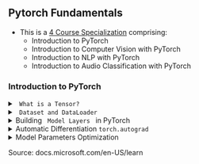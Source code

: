 ## Pytorch Fundamentals

- This is a [4 Course Specialization](https://docs.microsoft.com/en-us/learn/paths/pytorch-fundamentals/?source=learn) comprising: <br>
    - Introduction to PyTorch
    - Introduction to Computer Vision with PyTorch
    - Introduction to NLP with PyTorch
    - Introduction to Audio Classification with PyTorch


### Introduction to PyTorch

<details><summary><code> What is a Tensor?</code></summary>


- Tensors are **like** numerical arrays that encode the input, output and weights/parameters of a model in the form of arrays and matrices.
- Typical 1D and 2D arrays:

![image](https://user-images.githubusercontent.com/24909551/157380975-0402a8ec-7f49-49a3-aef8-5fadc19d4c9c.png)

- How to imagine a 3D array:

![image](https://user-images.githubusercontent.com/24909551/157381034-056897c1-acea-459b-b43a-1b56d55b2434.png)

- Tensors work better on GPUs. They are optimized for **automatic differentiation**
- Tensors and numpy often have the same memory address. For example, review the code below <br>

```python
import numpy as np
import torch

data = [[1,2],[3,4]]
np_array = np.array(data)
tensor_array = torch.from_numpy(np_array)

# doing multiplication opearation on `np_array`
np.multiply(np_array,2,out=np_array)

print(f"Numpy array:{np_array}")
print(f"Tensor array:{tensor_array}")
```

```python
Numpy array:[[2 4]
 [6 8]]
Tensor array:tensor([[2, 4],
        [6, 8]])
```

**How to initialize a tensor?**: <br>

```python    
# directly from a python datastructure element
data = [[1,2],[3,4]]
x_tensor_from_data = torch.tensor(data)

# from numpy_array
np_array = np.array(data)
x_tensor_from_numpy = torch.from_numpy(np_array)

# from other tensors
x_new_tensor = torch.rand_like(x_tensor_from_data, dtype=torch.float) # dtype overrides the dtype of z_tensor_from_data
    
# random or new tensor of given shape
shape = (2,3,) # or just (2,3)
x_new_tensor_2 = torch.ones(shape)
```
    
**What are the `attributes` of a tensor?**:<br>

```python
print(f"{x_new_tensor_2.shape}")
print(f"{x_new_tensor_2.dtype}")
print(f"{x_new_tensor_2.device}") # whether stored in CPU or GPU
```

**When to use CPU and and when to use GPU while `operating` tensors?**: <br>

- Some common tensor operations include: Any arithmetic operation, linear algebra, matrix manipulation (transposing, indexing, slicing)
- Typical GPUs have 1000s of cores. GPUs can handle parallel processing.

![image](https://user-images.githubusercontent.com/24909551/159158293-6faec4f4-e959-4fa6-a5cf-114ddb83810b.png)
    
- Typical CPUs have 4 cores. Modern CPUs can have upto 16 cores. Cores are units that do the actual computation. Each core processes tasks in **sequential** order

![image](https://user-images.githubusercontent.com/24909551/159158302-d75e6fea-eaaa-4c01-a930-0b41a5cfde7c.png)

- Caveat: Copying large tensors across devices can be expensive w.r.t `time` and `memory`

- `PyTorch` uses Nvidia `CUDA` library in the backend to operate on GPU cards

```python
if torch.cuda._is_available():
    gpu_tensor = original_tensor.to('cuda') 
```

**What are the common tensor operations?**: <br>
- `Joining` or `ConCATenate`
```python
new_tensor = torch.cat([tensor, tensor],dim=1) # join along column if dim=1
```    
- `Matrix Multiplication`   
```python
# you would have to do the transpose
y1 = tensor @ tensor.T
y2 = tensor.matmul(tensor.T)
y3 = torch.rand_like(tensor)
torch.matmul(tensor, tensor.T, out=y3)
assert y1 = y2 = y3
```

- `Element-wise Multiplication`    
```python
z1 = tensor * tensor
z2 = tensor.mul(tensor)
z3 = torch.rand_like(tensor)
torch.mul(tensor, tensor, out=z3)
```  

- `Single element tensor` into python numerical value    
```python
sum_of_values = tensor.sum()
sum_of_values_python_variable = sum_of_values.item()
print(sum_of_values.dtype, type(sum_of_values_python_variable))
# >> torch.int64, <class 'int'>
```

- `In-place Operations`    
```python
# add in_place
tensor.add_(5)

# transpose  in place
tensor.t_()
```   
</details>



<details><summary><code> Dataset and DataLoader </code></summary>
   

Two data `primitives` to handle data efficiently: <br>
- `torch.utils.data.Dataset`
- `torch.utils.data.DataLoader` 

What does `Dataset` do?
- `Dataset`: Stores data samples and their corresponding labels
- `DataLoader`: Wraps an iterable around Dataset to enable easy access to the samples. `DataLoader` can also be used along with `torch.multiprocessing`
- `torchvision.datasets` and `torchtext.datasets` are both subclasses of `torch.utils.data.Dataset` (they have __getitem__ and __len__ methods implemented) and also they can be passed to a `torch.utils.data.DataLoader`

**Arguments of a pre-loaded dataset like `FashionMNIST`**:<br>

```python
import torch
from torch.utils.data import Dataset
from torchvision import datasets
from torchvision.transforms import ToTensor, Lambda

import matplotlib.pyplot as plt

# turn the integer y values into a `one_hot_encoded` vector 
# 1. create a zero tensor of size 10 torch.zeros(10, dtype=torch.float)
# 2. `scatter_` assigns a value =1
the_target_lambda_function = Lambda(lambda y: torch.zeros(10,
                                    dtype=dtype=troch.float).scatter_(dim=0,
                                                    index=torch.tensor(y), value=1))

# ToTensor() --> normalizes the features before feeding to model

training_data = datasets.FashionMNIST(
    root="data", # the path where the train/test data is stored
    train=True, # False if it is a test dataset 
    download=True, # downloads the data from Web if not available at root
    transform=ToTensor(), # transform the features; converts PIL image or numpy array into a FloatTensor and scaled the image's pixel intensity to the range [0,1]
    target_transform=the_target_lambda_function
)

test_data = datasets.FashionMNIST(
    root="data",
    train=False,
    download=True,
    transform=ToTensor(),
    target_transform=torch.nn.functional.one_hot(y, num_classes=10) # alternate way
)
```    

**How should the data be preprocessed before training in DL?**: <br>
- Pass samples of data in `minibatches`
- reshuffle the data at every epoch to overfitting
- leverage Python's `multiprocessing` to speed up data retrieval
- `torch.utils.data.DataLoader` abstracts all the above steps

```python
train_dataloader = DataLoader(training_data, 
                              batch_size=64, 
                              shuffle=True)

test_dataloader = DataLoader(test_data, 
                             batch_size=64,
                             shuffle=True)
```

**How to iterate through DataLoader?**: <br>

```python
train_features, train_labels = next(iter(train_dataloader))
feature_data = img  = train_features[0].squeeze()
label = train_labels[0]
plt.imshow(img, cmap="gray")
```   
**What does normalization do?**: <br>
- Changes the range of the data
- When one pixel value is 15 and another pixel is 190, the higher pixel value will deviate the learning 

**Why do we do normalization of data before training a DL**:
- Prediction accuracy is better for normalized data
- Model can learn faster if data is normalized

</details>

    
<details><summary>Building <code> Model Layers </code> in PyTorch</summary>
    
**Components of a Neural Network**:

- Typical Neural Network: <br>

![image](https://user-images.githubusercontent.com/24909551/160055546-f6150c41-acb0-44a4-942e-0d20c86e8972.png)

- Activation Function, Weight and Bias

![image](https://user-images.githubusercontent.com/24909551/160055714-0bfb081d-6c1b-4733-a226-d7db71e74fec.png)

- Linear weighted sum of inputs: x = &sum;(`weights` * `inputs`) + `bias`    
- f(x) = activation_func(x)

- Activation Functions add non-linearity to the model    
- Different Activation Functions: <br>
    - **Sigmoid**: <sup>1</sup>/<sub>(1 + exp(-x))</sub>
    - **Softmax**: <sup>exp(x)</sup> / <sub>(sum(exp(x)))</sub>
    - **ReLU**: max(0,x)
    - **Tanh**: <sup>(exp(x) - exp(-x))</sup>/<sub>(exp(x) + exp(-x))</sub>

**Building a neural network in PyTorch** 
- `torch.nn` class provides all the building block needed to build a NN
- Every module/layer in PyTorch subclases the `torch.nn.Module`
- A NN is a composite module consisting of other modules (layers)
    
```python 
import os
import torch
from torch import nn
from torch.utils.data import DataLoader
from torchvision import datasets, transforms

device = 'cuda' if torch.cuda.is_available() else 'cpu'
print(f'Using {device} device')
```
    
- Initialize all layers in `__init__` module
- Build a 3-layer NN with 
    - flattened `28*28` image as input,
    - 2 hidden layers will have 512 neurons each and
    - the third layer will have 10 neurons each corresponding to the number of classes
    
```python
class NeuralNetwork(nn.Module):
    def __init__(self):
        super(NeuralNetwork,self).__init__()
        self.flatten = nn.Flatten()
        self.linear_relu_stack = nn.Sequential(
            nn.Linear(28*28, 512),
            nn.ReLU(),
            nn.Linear(512,512),
            nn.ReLU(),
            nn.Linear(512,10),
            nn.ReLU()
        )
    def forward(self, x):
        x = self.flatten(x)
        logits = self.linear_relu_stack(x)
        return logits
 
# create a instance of the class NeuralNetwork and move it to the device (CPU or GPU)
model = NeuralNetwork().to(device)
    
```

- How a forward pass would be like: 
    - Why `model(X)` instead of `model.forward(X)`? [Source](https://stackoverflow.com/questions/55338756/why-there-are-different-output-between-model-forwardinput-and-modelinput) 
    
```python
x = torch.rand(1, 28, 28, device=device)
logits = model(X) # runs the __init__ method
pred_probab = nn.Softmax(dim=1)(logits)
y_pred = pred_probab.argmax(1)
print(f"Predicted class: {y_pred}")
```

- **Step 1**:Convert `28*28` into a contiguous array of 784 pixel values
    
```python
input_image = torch.rand(3, 28, 28)
print(input_image.size())
# step 1: Flatten the input image
flatten = nn.Flatten() # instantitate
flat_image = flatten(input_image)  # pass the prev layer (input) into the instance
print(flat_image.size())
```
- **Step 2**: Dense or linear layer in PyTorch `weight * input + bias`
    
```python    
# step 2: apply linear transformation `weight * input + bias`
layer1 = nn.Linear(in_features=28*28, out_features=512) # instantiate
hidden1 = layer1(flat_image) # pass the prev layer (flattened image) into the instance
print(hidden1.size())
```

- **Step 3**: Apply Relu activation on the linear transformation
    
```python
relu_activation = nn.ReLU() #instantiate
hidden1 = relu_activation(hidden1)
```    
Repeat Step 2 and 3 for `hidden2`: <br>

```python
layer2 = nn.Linear(in_features=512, out_features=512)
hidden2 = layer2(hidden1)
hidden2 = relu_activation(hidden2)
```    
    
- **Step 4**: Compute the logits
    
```python
# a simple 1 hidden layer NN with 20 neurons in the hidden layer
nn_seq_modules = nn.Sequential(
                    flatten,
                    layer1,
                    relu_activation,
                    layer2,
                    relu_activation,
                    nn.Linear(512, 10), # the output                )
input_image = torch.rand(3, 28, 28)
logits =  nn_seq_modules(input_image)   
```
    
- **Step 5**: Apply `Softmax` function
    
```python

softmax = nn.Softmax(dim=1)
predict_probab = softmax(logits)

```
    
- Full NN workflow: 
 
![image](https://user-images.githubusercontent.com/24909551/161696907-8672f820-3293-4390-b153-bf702731352d.png)


**How to see internal layers of a NN in PyTorch**:

```python
print("Weights stored in first layer: {model.linear_relu_stack[0].weight} \n")
print("Bias stored in first layer: {model.linear_relu_stack[0].bias} \n") 
    
from name, param in model.named_parameters():
    print(f"Layer: {name} | Size: {param.size()}"
```
    
```bash
Layer: linear_relu_stack.0.weight | Size: torch.Size([512, 784])
Layer: linear_relu_stack.0.bias | Size: torch.Size([512])
Layer: linear_relu_stack.2.weight | Size: torch.Size([512, 512])
Layer: linear_relu_stack.2.bias | Size: torch.Size([512])
Layer: linear_relu_stack.4.weight | Size: torch.Size([10, 512])
Layer: linear_relu_stack.4.bias | Size: torch.Size([10])
```  
</details>
 
 <details> <summary> Automatic Differentiation <code>torch.autograd</code> </summary>
     
- `torch.autograd` is the engine that automatically computes gradients during model optimization     

- `Back Propagation`: An algorithm to adjust the `weights` in a neural network according to the `gradient` of the `loss function`. E.g. algorithm: `Stochastic Gradient Descent`    
- `Gradient`: Partial derivative of a multivariable loss/cost function
- `Loss function`: It is the difference between the expected output and actual output
- `Gradient Descent`: Adjust the weights according to the gradient such that loss curve keeps reducing (i.e. reduce loss to 0) `w = w - learning_rate * gradient_wrt_w`
- `Stochastic`: Occurring by random chance; Selection of each samples in mini_batch occurs by random chance
     
 ```python
 
 x = torch.ones(5) # input tensor
 y = torch.zeros(3) # expected output
 # requires_grad argument is set to True to `w` and `b`
 w = torch.randn(5, 3, requires_grad=True) 
 b = torch.randn(3, requires_grad=True)
 z = torch.matmul(x,w) + b
 loss = torch.nn.functional.binary_cross_entropy_with_logits(z,y)
 ```
     
 - The above code constructs the below **computational graph**
 
  ![image](https://user-images.githubusercontent.com/24909551/161719441-3569dd3f-a9e2-4af5-9835-b96da11f0dfa.png)
     
 - Only variables `w` and `b` are passed the `requires_grad` argument
 - `<variable>.grad_fn` stores the reference to the backward propagation function

- By default, we can perform gradient calculations `backward` only once (for performance reasons)
- If we need to do several `backward` calls on the same graph, we need to pass `retain_graph=True`

```python
 loss.backward()
 print(b.grad)
 print(w.grad) 
```
     
     
**Different ways of disabling gradient tracking**:
- Disabling gradient tracking is needed when doing inference (where only forward pass is needed)
- Disabling some parameters in your neural network as **forzen parameters**. This is a common scenario for fine-tuning a pre-trained network.
- 1. `with torch.no_grad():` context manager

```python
with torch.no_grad():
     z = torch.matmul(x,w) + b
# now z will have z.requires_grad == True
```     

- 2. disable gradient tracking using `detach()` method

```python
z = torch.matmul(x,w) + b
z_det = z.detach()   
# now z_det will have z_det.requires_grad == True
```    

**About Directed Acyclic Graph based backpropagation**:
- `autograd` keeps a record of all data and the executed operations in a directed acyclic graph (DAG) consisting of `torch.autograd.Function` objects
- While doing `forward pass` on a tensor with `requires_grad=True` argument, 
    - the forward pass operation is computed to obtain a resulting tensor
    - the backward `gradient` function is maintained (sort of like `instantiated`) in the DAG (aka computational graph)
     
- When the `.backward()` is called, the `autograd` then:
    - computes the gradients from each `.grad_fn`
    - accumulates the resulting gradient values in the respective tensor's `.grad` attribute
    - computes back propagation from root (output tensors) till leaves (the input tensors with `requires_grad` = True)
- *DAGs are dynamic in PyTorch*: The graph is recreated from scratch after each `.backward()` call
     
</details>

<details> <summary> Model Parameters Optimization </summary>    

- How do you optimize the model parameters? Using `optimizers` (e.g.: SGD, `adam`, etc.,) that take in arguments such as `type_of_optimizer`, `model.parameters()` and `learning_rate`
    
- A revisit of the codes from prev modules    
```python    
%matplotlib inline
import torch
from torch import nn
from torch.utils.data import DataLoader #for iterating through the dataset
from torchvision import datasets
from torchvision.transforms import ToTensor, Lambda

training_data = datasets.FashionMNIST(
                root="data",
                train=True,
                download=True,
                transform=ToTensor()
                )

test_data = datasets.FashionMNIST(
                root="data",
                train=False,
                download=True,
                transform=ToTensor()
                )
                
train_dataloader = DataLoader(training_data, batch_size=64)
test_dataloader = DataLoader(test_data, batch_size=64)

class NeuralNetwork(nn.Module):
    def __init__(self):
        super(NeuralNetwork, self).__init__()
        self.flatten = nn.Flatten()
        self.linear_relu_stack = nn.Sequential(
                                    nn.Linear(28*28, 512),
                                    nn.ReLU(),
                                    nn.Linear(512,512),
                                    nn.ReLU(),
                                    nn.Linear(512,10),
                                    nn.ReLU()
                                )    
    
    def forward(self, x):
        x = self.flatten(x)
        logits = self.linear_relu_stack(x)
        return logits

# instantiate the class
model = NeuralNetwork()    
```    
    
**Hyper parameters**:
    
- `num_of_epochs`: The number of times the entire training dataset is pass through the network
- `batch_size`: The number of data samples seen by the model before updating its weights. (derived parameter `steps = total_training_data/batch_size` - the number of batches needed to complete an epoch)
- `learning_rate`: How much to change the weights in the `w = w - learning_rate * gradient`. Smaller value means the model will take a longer time to find best weights. Larger value of learning_rate might make the NN miss the optimal weights because we might step over the best values

**Common Loss Functions**:    
- nn.MSELoss # Mean Squared Error
- nn.NLLLoss #Negative Log Likelihood    
- nn.CrossEntropyLoss # = combine(`nn.LogSoftmax` and `nn.NLLLoss`)   
 
```python
# initialize the loss function
loss_fn = nn.CrossEntropyLoss()
```    

```python
# initialize the optimizer
optimizer = torch.optim.SGD(model.parameters(),lr=learning_rate)
# key optimizer steps
# by default, gradients add up in PyTorch
# we zero out in every iteration
optimizer.zero_grad() 
# performs the gradient computation steps (across the DAG)
optimizer.backward()
# adjust the weights
optimizer.step()
```    

- `loss_fn` and `optimizer` are passed to `train_loop` and just `loss_fn` to `test_loop`    
    
```python
loss_fn = nn.CrossEntropyLoss()
optimizer = torch.optim.SGD(model.parameters(),lr=learning_rate)

epochs = 10
for i in range(epochs):
    print(f"Epoch {i+1}\n ----------------------------")
    train_loop(train_dataloader, model, loss_fn, optimizer)
    test_loop(test_dataloader,model, loss_fn)
print("Over!")    
```   
```python
def train_loop(traindataloader, model, loss_fn, optimizer):
    for X, y in traindataloader:
        # forward pass
        pred = model(X)
        
        # compute loss
        loss = loss_fn(pred, y)
        
        # backpropagation
        optimizer.zero_grad()
        optimizer.backward()
        optimizer.step()
        
        print(f"Loss: {loss.item()}")
 
 
 
def test_loop(testdataloader, model, loss_fn):
    size = len(testdataloader.dataset)
    test_loss, correct = 0, 0
    
    with torch.no_grad():
        for X,y in testdataloader:
            pred = model(X)
            test_loss += loss_fn(pred, y).item()
            # find out where argmax index is same as that actual
            # then convert into float
            # sum across all of the records in the batch size
            # .item() - converts pytorch tensor into Python value
            correct += (pred.argmax(dim=1)==y).type(torch.float).sum().item()
    test_loss /= size
    correct /= size
    
    print(f"Test Accuracy {correct*100}; Test Data Average Loss = {test_loss}")
                            
```    

**Summary**:
- `Loss function` indicates the degree of dissimilarity between actual and predicted values
- Computing `gradient on Loss function` w.r.t parameters (that the model learns) helps the `optimizer` to know the appropriate adjustments to make on the parameters
- `Loss function` is minimized during training    
</details> 
          
Source: docs.microsoft.com/en-US/learn    
